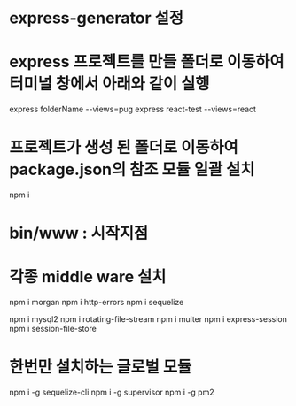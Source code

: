 # express-generator 설정

# express  프로젝트를 만들 폴더로 이동하여 터미널 창에서 아래와 같이 실행
express folderName --views=pug
express react-test --views=react

# 프로젝트가 생성 된 폴더로 이동하여 package.json의 참조 모듈 일괄 설치
npm i

# bin/www : 시작지점
# 각종 middle ware 설치
npm i morgan
npm i http-errors
npm i sequelize

npm i mysql2
npm i rotating-file-stream
npm i multer
npm i express-session
npm i session-file-store

# 한번만 설치하는 글로벌 모듈
npm i -g sequelize-cli
npm i -g supervisor
npm i -g pm2